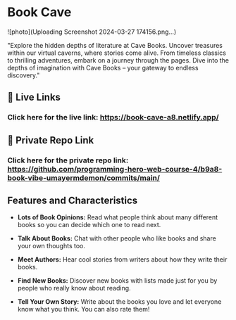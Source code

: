 
# Book Cave

![photo](Uploading Screenshot 2024-03-27 174156.png…)

"Explore the hidden depths of literature at Cave Books. Uncover treasures within our virtual caverns, where stories come alive. From timeless classics to thrilling adventures, embark on a journey through the pages. Dive into the depths of imagination with Cave Books – your gateway to endless discovery."


## 🔗 Live Links
### Click here for the live link: https://book-cave-a8.netlify.app/
## 🔗 Private Repo Link
### Click here for the private repo link: https://github.com/programming-hero-web-course-4/b9a8-book-vibe-umayermdemon/commits/main/


##  Features and Characteristics
- **Lots of Book Opinions:** Read what people think about many different books so you can decide which one to read next.

- **Talk About Books:** Chat with other people who like books and share your own thoughts too.

- **Meet Authors:** Hear cool stories from writers about how they write their books.

- **Find New Books:** Discover new books with lists made just for you by people who really know about reading.

- **Tell Your Own Story:** Write about the books you love and let everyone know what you think. You can also rate them!

